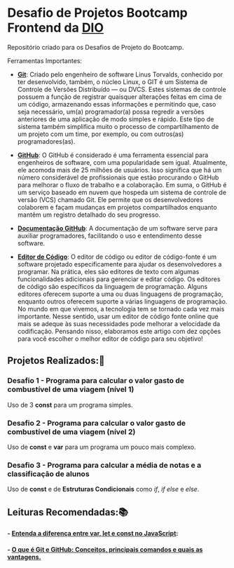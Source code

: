 # Desafio de Projetos Bootcamp Frontend da [DIO](https://web.dio.me/home)
Repositório criado para os Desafios de Projeto do Bootcamp.

Ferramentas Importantes:
- [**Git**](https://git-scm.com/): Criado pelo engenheiro de software Linus Torvalds, conhecido por ter desenvolvido, também, o núcleo Linux, o GIT é um Sistema de Controle de Versões Distribuído — ou DVCS.
Estes sistemas de controle possuem a função de registrar quaisquer alterações feitas em cima de um código, armazenando essas informações e permitindo que, caso seja necessário, um(a) programador(a) possa regredir a versões anteriores de uma aplicação de modo simples e rápido.
Este tipo de sistema também simplifica muito o processo de compartilhamento de um projeto com um time, por exemplo, ou com outros(as) programadores(as).

- [**GitHub**](https://github.com/): O GitHub é considerado é uma ferramenta essencial para engenheiros de software, com uma popularidade sem igual. Atualmente, ele acomoda mais de 25 milhões de usuários. Isso significa que há um número considerável de profissionais que estão procurando o GitHub para melhorar o fluxo de trabalho e a colaboração.
Em suma, o GitHub é um serviço baseado em nuvem que hospeda um sistema de controle de versão (VCS) chamado Git. Ele permite que os desenvolvedores colaborem e façam mudanças em projetos compartilhados enquanto mantêm um registro detalhado do seu progresso.

- [**Documentação GitHub**](https://docs.github.com/pt/get-started/writing-on-github/getting-started-with-writing-and-formatting-on-github/basic-writing-and-formatting-syntax#styling-text): A documentação de um software serve para auxiliar programadores, facilitando o uso e entendimento desse software.

- [**Editor de Código**](https://code.visualstudio.com/):
O editor de código ou editor de código-fonte é um software projetado especificamente para ajudar os desenvolvedores a programar. Na prática, eles são editores de texto com algumas funcionalidades adicionais para gerenciar e editar código. 
Os editores de código são específicos da linguagem de programação. Alguns editores oferecem suporte a uma ou duas linguagens de programação, enquanto outros oferecem suporte a várias linguagens de programação. 
No mundo em que vivemos, a tecnologia tem se tornado cada vez mais importante. Nesse sentido, usar um editor de código fonte online que mais se adeque às suas necessidades pode melhorar a velocidade da codificação. Pensando nisso, elaboramos este artigo com dez opções para você escolher o melhor editor de código para seu objetivo!
## Projetos Realizados::1st_place_medal:

### Desafio 1 - Programa para calcular o valor gasto de combustível de uma viagem (nível 1)
Uso de 3 **const** para um programa simples.
### Desafio 2 - Programa para calcular o valor gasto de combustível de uma viagem (nível 2)
Uso de **const** e **var** para um programa um pouco mais complexo.
### Desafio 3 - Programa para calcular a média de notas e a classificação de alunos
Uso de **const** e de **Estruturas Condicionais** como *if*, *if else* e *else*.

## Leituras Recomendadas::books:
#### - [Entenda a diferença entre var, let e const no JavaScript](https://www.alura.com.br/artigos/entenda-diferenca-entre-var-let-e-const-no-javascript#var):
#### - [O que é Git e GitHub: Conceitos, principais comandos e quais as vantagens.](https://kenzie.com.br/blog/o-que-e-git/)

